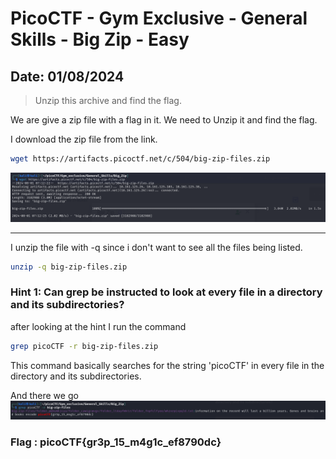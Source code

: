 # PicoCTF - Gym Exclusive - General Skills - Big Zip - Easy 
## Date: 01/08/2024
> Unzip this archive and find the flag.

We are give a zip file with a flag in it. We need to Unzip it and find the flag.

I download the zip file from the link.
```bash
wget https://artifacts.picoctf.net/c/504/big-zip-files.zip
```
![ss1](ss1.png)

---
I unzip the file with -q since i don't want to see all the files being listed.
```bash
unzip -q big-zip-files.zip
```
### Hint 1: Can grep be instructed to look at every file in a directory and its subdirectories?

after looking at the hint I run the command 
```bash
grep picoCTF -r big-zip-files.zip
```
This command basically searches for the string 'picoCTF' in every file in the directory and its subdirectories.

And there we go
![ss2](ss2.png)

### Flag : picoCTF{gr3p_15_m4g1c_ef8790dc}